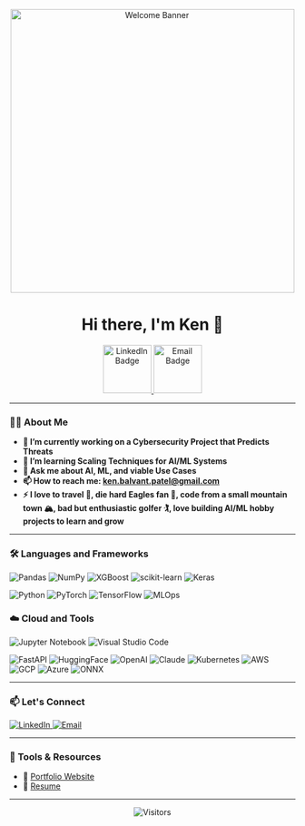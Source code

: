<!-- Profile Banner -->
<p align="center">
  <img src="https://user-images.githubusercontent.com/74038190/225813708-98b745f2-7d22-48cf-9150-083f1b00d6c9.gif" width="500" alt="Welcome Banner"/>
</p>


<h1 align="center"  width="1000" >Hi there, I'm Ken 👋</h1>

<p align="center">
  <a href="[https://www.linkedin.com/in/kpat11]">
    <img src="https://img.shields.io/badge/LinkedIn-blue?style=flat&logo=linkedin&logoColor=white"  width="85" alt="LinkedIn Badge"/>
  </a>
  <a href="mailto:ken.balvant.patel@gmail.com">
    <img src="https://img.shields.io/badge/Email-red?style=flat&logo=gmail&logoColor=white"  width="85" alt="Email Badge"/>
  </a>
</p>

---

### 👨‍💻 About Me

- **🔭 I’m currently working on a Cybersecurity Project that Predicts Threats**
- **🌱 I’m learning Scaling Techniques for AI/ML Systems**
- **💬 Ask me about AI, ML, and viable Use Cases**
- **📫 How to reach me: ken.balvant.patel@gmail.com**
- **⚡ I love to travel 🧭, die hard Eagles fan 🦅, code from a small mountain town 🏔️, bad but enthusiastic golfer 🏌️, love building AI/ML hobby projects to learn and grow**

---

### 🛠️ Languages and Frameworks

![Pandas](https://img.shields.io/badge/Pandas-150458?style=for-the-badge&logo=pandas&logoColor=white)
![NumPy](https://img.shields.io/badge/NumPy-013243?style=for-the-badge&logo=numpy&logoColor=white)
![XGBoost](https://img.shields.io/badge/XGBoost-FF6600?style=for-the-badge&logo=xgboost&logoColor=white)
![scikit-learn](https://img.shields.io/badge/scikit--learn-F7931E?style=for-the-badge&logo=scikit-learn&logoColor=white)
![Keras](https://img.shields.io/badge/Keras-D00000?style=for-the-badge&logo=keras&logoColor=white)

![Python](https://img.shields.io/badge/-Python-3776AB?logo=python&logoColor=white)
![PyTorch](https://img.shields.io/badge/-PyTorch-EE4C2C?logo=pytorch&logoColor=white)
![TensorFlow](https://img.shields.io/badge/-TensorFlow-FF6F00?logo=tensorflow&logoColor=white)
![MLOps](https://img.shields.io/badge/-MLOps-323330?logo=mlflow&logoColor=white)


### ☁️ Cloud and Tools

![Jupyter Notebook](https://img.shields.io/badge/Jupyter%20Notebook-F37626?style=for-the-badge&logo=jupyter&logoColor=white)
![Visual Studio Code](https://img.shields.io/badge/Visual%20Studio%20Code-007ACC?style=for-the-badge&logo=visualstudiocode&logoColor=white)

![FastAPI](https://img.shields.io/badge/-FastAPI-009688?logo=fastapi&logoColor=white)
![HuggingFace](https://img.shields.io/badge/-HuggingFace-FFD21F?logo=huggingface&logoColor=black)
![OpenAI](https://img.shields.io/badge/-OpenAI-412991?logo=openai&logoColor=white)
![Claude](https://img.shields.io/badge/-Claude-000000?logo=anthropic&logoColor=white)
![Kubernetes](https://img.shields.io/badge/-Kubernetes-326CE5?logo=kubernetes&logoColor=white)
![AWS](https://img.shields.io/badge/-AWS-232F3E?logo=amazonaws&logoColor=white)
![GCP](https://img.shields.io/badge/-GCP-4285F4?logo=googlecloud&logoColor=white)
![Azure](https://img.shields.io/badge/-Azure-0078D4?logo=microsoftazure&logoColor=white)
![ONNX](https://img.shields.io/badge/-ONNX-005CED?logo=onnx&logoColor=white)

---


### 📫 Let's Connect

<p align="left">
  <a href="[https://www.linkedin.com/in/yourusername/](https://www.linkedin.com/in/kpat11/)">
    <img src="https://img.shields.io/badge/LinkedIn-blue?style=flat&logo=linkedin&logoColor=white" alt="LinkedIn"/>
  </a>
  <a href="mailto:ken.balvant.patel@gmail.com">
    <img src="https://img.shields.io/badge/Email-red?style=flat&logo=gmail&logoColor=white" alt="Email"/>
  </a>
</p>

---

### 🧰 Tools & Resources

- 💼 [Portfolio Website]([https://www.kenpatel.me/])
- 📝 [Resume]([https://www.kenpatel.me/contact])

---

<p align="center">
  <img src="https://visitor-badge.laobi.icu/badge?page_id=yourusername.yourusername" alt="Visitors"/>
</p>
